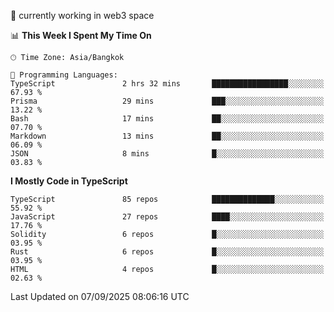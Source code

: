 🔭 currently working in web3 space

<!--START_SECTION:waka-->
📊 **This Week I Spent My Time On** 

```text
🕑︎ Time Zone: Asia/Bangkok

💬 Programming Languages: 
TypeScript               2 hrs 32 mins       █████████████████░░░░░░░░   67.93 % 
Prisma                   29 mins             ███░░░░░░░░░░░░░░░░░░░░░░   13.22 % 
Bash                     17 mins             ██░░░░░░░░░░░░░░░░░░░░░░░   07.70 % 
Markdown                 13 mins             ██░░░░░░░░░░░░░░░░░░░░░░░   06.09 % 
JSON                     8 mins              █░░░░░░░░░░░░░░░░░░░░░░░░   03.83 % 
```

**I Mostly Code in TypeScript** 

```text
TypeScript               85 repos            ██████████████░░░░░░░░░░░   55.92 % 
JavaScript               27 repos            ████░░░░░░░░░░░░░░░░░░░░░   17.76 % 
Solidity                 6 repos             █░░░░░░░░░░░░░░░░░░░░░░░░   03.95 % 
Rust                     6 repos             █░░░░░░░░░░░░░░░░░░░░░░░░   03.95 % 
HTML                     4 repos             █░░░░░░░░░░░░░░░░░░░░░░░░   02.63 % 
```




 Last Updated on 07/09/2025 08:06:16 UTC
<!--END_SECTION:waka-->
